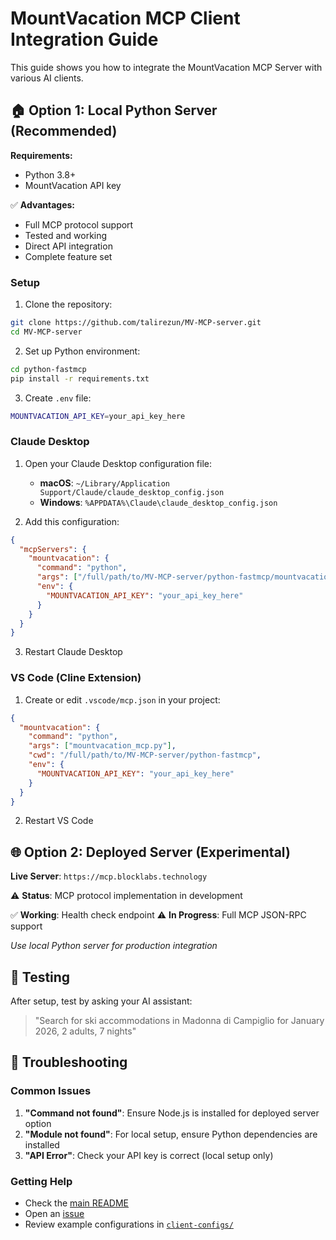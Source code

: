 # MountVacation MCP Client Integration Guide

This guide shows you how to integrate the MountVacation MCP Server with various AI clients.

## 🏠 Option 1: Local Python Server (Recommended)

**Requirements:**
- Python 3.8+
- MountVacation API key

✅ **Advantages:**
- Full MCP protocol support
- Tested and working
- Direct API integration
- Complete feature set

### Setup

1. Clone the repository:
```bash
git clone https://github.com/talirezun/MV-MCP-server.git
cd MV-MCP-server
```

2. Set up Python environment:
```bash
cd python-fastmcp
pip install -r requirements.txt
```

3. Create `.env` file:
```bash
MOUNTVACATION_API_KEY=your_api_key_here
```

### Claude Desktop

1. Open your Claude Desktop configuration file:
   - **macOS**: `~/Library/Application Support/Claude/claude_desktop_config.json`
   - **Windows**: `%APPDATA%\Claude\claude_desktop_config.json`

2. Add this configuration:

```json
{
  "mcpServers": {
    "mountvacation": {
      "command": "python",
      "args": ["/full/path/to/MV-MCP-server/python-fastmcp/mountvacation_mcp.py"],
      "env": {
        "MOUNTVACATION_API_KEY": "your_api_key_here"
      }
    }
  }
}
```

3. Restart Claude Desktop

### VS Code (Cline Extension)

1. Create or edit `.vscode/mcp.json` in your project:

```json
{
  "mountvacation": {
    "command": "python",
    "args": ["mountvacation_mcp.py"],
    "cwd": "/full/path/to/MV-MCP-server/python-fastmcp",
    "env": {
      "MOUNTVACATION_API_KEY": "your_api_key_here"
    }
  }
}
```

2. Restart VS Code

## 🌐 Option 2: Deployed Server (Experimental)

**Live Server**: `https://mcp.blocklabs.technology`

⚠️ **Status**: MCP protocol implementation in development

✅ **Working**: Health check endpoint
⚠️ **In Progress**: Full MCP JSON-RPC support

*Use local Python server for production integration*

## 🧪 Testing

After setup, test by asking your AI assistant:

> "Search for ski accommodations in Madonna di Campiglio for January 2026, 2 adults, 7 nights"

## 🔧 Troubleshooting

### Common Issues

1. **"Command not found"**: Ensure Node.js is installed for deployed server option
2. **"Module not found"**: For local setup, ensure Python dependencies are installed
3. **"API Error"**: Check your API key is correct (local setup only)

### Getting Help

- Check the [main README](../README.md)
- Open an [issue](https://github.com/talirezun/MV-MCP-server/issues)
- Review example configurations in [`client-configs/`](../client-configs/)
